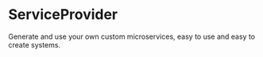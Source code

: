 # ServiceProvider
Generate and use your own custom microservices, easy to use and easy to create systems.
